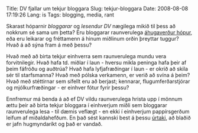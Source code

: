 Title: DV fjallar um tekjur bloggara
Slug: tekjur-bloggara
Date: 2008-08-08 17:19:26
Lang: is
Tags: blogging, media, rant

Skarast hóparnir *bloggarar* og *lesendur DV* nægilega mikið til þess að nokkrum sé sama um þetta? Eru bloggarar raunverulega [áhugaverður hópur][1], eða eru leikarar og fréttamenn á hinum miðlinum orðin þreyttar tuggur? Hvað á að sýna fram á með þessu?

Hvað með að birta tekjur einhverra sem raunverulega mundu vera forvitnilegir. Hvað hafa td. miðlar í laun - hversu mikla peninga hafa þeir af þeim fáfróðu og auðtrúa? Hvað hafa lyfjafræðingar í laun - er okrið að skila sér til starfsmanna? Hvað með pólska verkamenn, er verið að svína á þeim? Hvað með stéttirnar sem sífellt eru að berjast; kennarar, flugumferðarstjórar og mjólkurfræðingar - er einhver fótur fyrir þessu?

Ennfremur má benda á að ef DV vildu raunverulega hrista upp í mönnum ættu þeir að birta tekjur bloggara í einhverjum miðli sem bloggarar raunverulega lesa - til dæmis veflægt - en ekki í einhverjum pappírsgerðum leifum af miðaldahefðum. En það sést kannski best á þessu [úrtaki][2], að blaðið er jafn hugmyndaríkt og það er vandað.

[1]: http://blog.sigurjon.com/?p=2184 "Sigurjón Guðjónsson: Tekjur bloggara í DV"
[2]: http://www.orvitinn.com/2008/08/08/11.15/ "Örvitinn: Blogglisti DV"